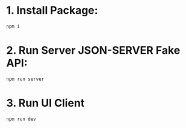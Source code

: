 # 1. Install Package:
```sh
npm i
```

# 2. Run Server JSON-SERVER Fake API:
```sh
npm run server
```

# 3. Run UI Client
```sh
npm run dev
```
